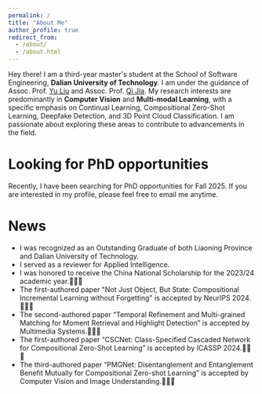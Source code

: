 ```yaml
---
permalink: /
title: "About Me"
author_profile: true
redirect_from: 
  - /about/
  - /about.html
---
```


Hey there! I am a third-year master's student at the School of Software Engineering, **Dalian University of Technology**. I am under the guidance of Assoc. Prof. [Yu Liu](https://liuyudut.github.io) and Assoc. Prof. [Qi Jia](http://faculty.dlut.edu.cn/guqi/zh_CN/index.htm). My research interests are predominantly in **Computer Vision** and **Multi-modal Learning**, with a specific emphasis on Continual Learning, Compositional Zero-Shot Learning, Deepfake Detection, and 3D Point Cloud Classification. I am passionate about exploring these areas to contribute to advancements in the field.

Looking for PhD opportunities
======
Recently, I have been searching for PhD opportunities for Fall 2025. If you are interested in my profile, please feel free to email me anytime.

News
======
* I was recognized as an Outstanding Graduate of both Liaoning Province and Dalian University of Technology.
* I served as a reviewer for Applied Intelligence.
* I was honored to receive the China National Scholarship for the 2023/24 academic year.🥳🤩😆
* The first-authored paper "Not Just Object, But State: Compositional Incremental Learning without Forgetting" is accepted by NeurIPS 2024.🎉🎉🎉
* The second-authored paper “Temporal Refinement and Multi-grained Matching for Moment Retrieval and Highlight Detection” is accepted by Multimedia Systems.🎉🎉🎉
* The first-authored paper “CSCNet: Class-Specified Cascaded Network for Compositional Zero-Shot Learning” is accepted by ICASSP 2024.🎉🎉🎉
* The third-authored paper “PMGNet: Disentanglement and Entanglement Benefit Mutually for Compositional Zero-shot Learning” is accepted by Computer Vision and Image Understanding.🎉🎉🎉
